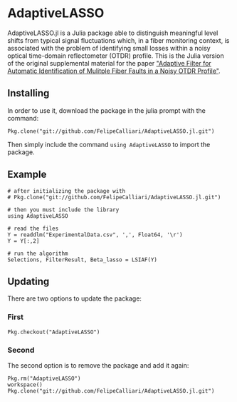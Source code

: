 # AdaptiveLASSO

AdaptiveLASSO.jl is a Julia package able to distinguish meaningful level shifts from typical signal fluctuations which, in a fiber monitoring context, is associated with the problem of identifying small losses within a noisy optical time-domain reflectometer (OTDR) profile. This is the Julia version of the original supplemental material for the paper ["Adaptive Filter for Automatic Identification of Mulitple Fiber Faults in a Noisy OTDR Profile"][linkartigo].

<!---
This package is a port of a Matlab code from ["adaLASSO Matlab Code"][linkcodematlab].


--->

## Installing

In order to use it, download the package in the julia prompt with the command:
```
Pkg.clone("git://github.com/FelipeCalliari/AdaptiveLASSO.jl.git")
```

Then simply include the command `using AdaptiveLASSO` to import the package.

## Example

```
# after initializing the package with
# Pkg.clone("git://github.com/FelipeCalliari/AdaptiveLASSO.jl.git")

# then you must include the library
using AdaptiveLASSO

# read the files
Y = readdlm("ExperimentalData.csv", ',', Float64, '\r')
Y = Y[:,2]

# run the algorithm
Selections, FilterResult, Beta_lasso = LSIAF(Y)
```

## Updating

There are two options to update the package:

### First

```
Pkg.checkout("AdaptiveLASSO")
```

### Second

The second option is to remove the package and add it again:

```
Pkg.rm("AdaptiveLASSO")
workspace()
Pkg.clone("git://github.com/FelipeCalliari/AdaptiveLASSO.jl.git")
```

[linkcodematlab]: https://github.com/Tungstenio/
[linkartigo]: http://ieeexplore.ieee.org/document/7471419/
